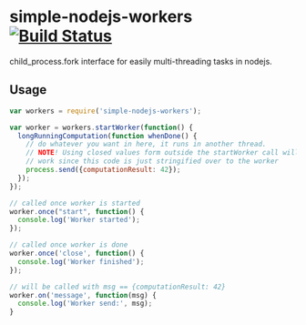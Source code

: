 # simple-nodejs-workers [![Build Status](https://travis-ci.org/rksm/simple-nodejs-workers.svg?branch=master)](https://travis-ci.org/rksm/simple-nodejs-workers)

child_process.fork interface for easily multi-threading tasks in nodejs.

## Usage

```js
var workers = require('simple-nodejs-workers');

var worker = workers.startWorker(function() {
  longRunningComputation(function whenDone() {
    // do whatever you want in here, it runs in another thread.
    // NOTE! Using closed values form outside the startWorker call will not
    // work since this code is just stringified over to the worker
    process.send({computationResult: 42});
  });
});

// called once worker is started
worker.once("start", function() {
  console.log('Worker started');
});

// called once worker is done
worker.once('close', function() {
  console.log('Worker finished');
});

// will be called with msg == {computationResult: 42}
worker.on('message', function(msg) {
  console.log('Worker send:', msg);
}
```

